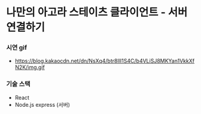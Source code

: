 # 나만의 아고라 스테이츠 클라이언트 - 서버 연결하기

### 시연 gif
- https://blog.kakaocdn.net/dn/NsXq4/btr8IlI1S4C/b4VLiSJ8MKYan1VkkXfN2K/img.gif

### 기술 스택

- React
- Node.js express (서버)
